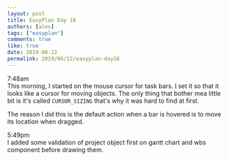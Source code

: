 ```yaml
---
layout: post
title: EasyPlan Day 16
authors: [alex]
tags: ["easyplan"]
comments: true
like: true
date: 2019-06-22
permalink: 2019/06/22/easyplan-day16
---
```

7:48am  
This morning, I started on the mouse cursor for task bars. I set it so that it looks like a cursor for moving objects. The only thing that bother mea little bit is it's called ```CURSOR_SIZING``` that's why it was hard to find at first.

The reason I did this is the default action when a bar is hovered is to move its location when dragged.

5:49pm  
I added some validation of project object first on gantt chart and wbs component before drawing them.
